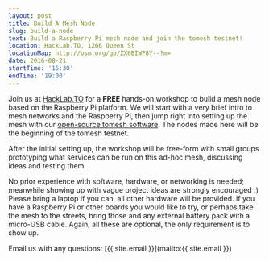 ```yaml
---
layout: post
title: Build A Mesh Node
slug: build-a-node
text: Build a Raspberry Pi mesh node and join the tomesh testnet!
location: HackLab.TO, 1266 Queen St
locationMap: http://osm.org/go/ZX6BIWF8Y--?m=
date: 2016-08-21
startTime: '15:30'
endTime: '19:00'
---
```


Join us at [HackLab.TO](https://hacklab.to) for a **FREE** hands-on workshop to build a mesh node based on the Raspberry Pi platform. We will start with a very brief intro to mesh networks and the Raspberry Pi, then jump right into setting up the mesh with our [open-source tomesh software](https://github.com/tomeshnet/prototype-cjdns-pi2). The nodes made here will be the beginning of the tomesh testnet.

After the initial setting up, the workshop will be free-form with small groups prototyping what services can be run on this ad-hoc mesh, discussing ideas and testing them.

No prior experience with software, hardware, or networking is needed; meanwhile showing up with vague project ideas are strongly encouraged :) Please bring a laptop if you can, all other hardware will be provided. If you have a Raspberry Pi or other boards you would like to try, or perhaps take the mesh to the streets, bring those and any external battery pack with a micro-USB cable. Again, all these are optional, the only requirement is to show up.

Email us with any questions: [{{ site.email }}](mailto:{{ site.email }})
